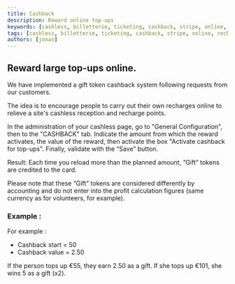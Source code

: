 ```yaml
---
title: Cashback
description: Reward online top-ups
keywords: [cashless, billetterie, ticketing, cashback, stripe, online, recharges]
tags: [cashless, billetterie, ticketing, cashback, stripe, online, recharges]
authors: [jonas]
---
```


## Reward large top-ups online.

We have implemented a gift token cashback system following requests from our customers.

The idea is to encourage people to carry out their own recharges online 
to relieve a site's cashless reception and recharge points.

In the administration of your cashless page, go to "General Configuration", then to the "CASHBACK" tab.
Indicate the amount from which the reward activates, the value of the reward, then activate the box "Activate cashback for top-ups".
Finally, validate with the “Save” button.

Result: Each time you reload more than the planned amount, “Gift” tokens are credited to the card.

Please note that these “Gift” tokens are considered differently by accounting 
and do not enter into the profit calculation figures (same currency as for volunteers, for example).

### Example :

For example :

- Cashback start = 50
- Cashback value = 2.50

If the person tops up €55, they earn 2.50 as a gift.
If she tops up €101, she wins 5 as a gift (x2).

